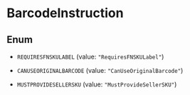 
# BarcodeInstruction

## Enum


* `REQUIRESFNSKULABEL` (value: `"RequiresFNSKULabel"`)

* `CANUSEORIGINALBARCODE` (value: `"CanUseOriginalBarcode"`)

* `MUSTPROVIDESELLERSKU` (value: `"MustProvideSellerSKU"`)




